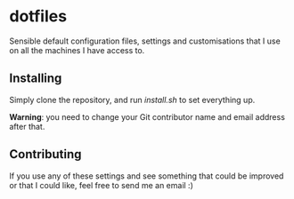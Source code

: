 # dotfiles
Sensible default configuration files, settings and customisations that I use on all the machines I have access to.

## Installing
Simply clone the repository, and run *install.sh* to set everything up.

**Warning**: you need to change your Git contributor name and email address after that.

## Contributing
If you use any of these settings and see something that could be improved or that I could like, feel free to send me an email :)
